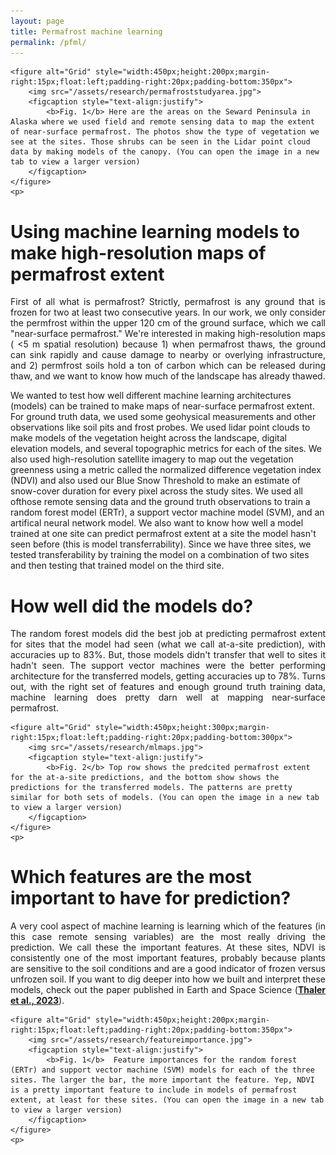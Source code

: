 ```yaml
---
layout: page
title: Permafrost machine learning
permalink: /pfml/
---
```

<html>
<head>
<style>
</style>
</head>
<body>

	<figure alt="Grid" style="width:450px;height:200px;margin-right:15px;float:left;padding-right:20px;padding-bottom:350px">
		<img src="/assets/research/permafroststudyarea.jpg">
		<figcaption style="text-align:justify">
			<b>Fig. 1</b> Here are the areas on the Seward Peninsula in Alaska where we used field and remote sensing data to map the extent of near-surface permafrost. The photos show the type of vegetation we see at the sites. Those shrubs can be seen in the Lidar point cloud data by making models of the canopy. (You can open the image in a new tab to view a larger version)
		</figcaption>			
	</figure>
	<p>
	
<h1><b>Using machine learning models to make high-resolution maps of permafrost extent</b></h1>
	<p style="text-align:justify">
First of all what is permafrost? Strictly, permafrost is any ground that is frozen for two at least two consecutive years. In our work, we only consider the permfrost within the upper 120 cm of the ground surface, which we call "near-surface permafrost." We're interested in making high-resolution maps ( <5 m spatial resolution) because 1) when permafrost thaws, the ground can sink rapidly and cause damage to nearby or overlying infrastructure, and 2) permfrost soils hold a ton of carbon which can be released during thaw, and we want to know how much of the landscape has already thawed. 
    </p>
    <p>
We wanted to test how well different machine learning architectures (models) can be trained to make maps of near-surface permafrost extent. For ground truth data, we used some geohysical measurements and other observations like soil pits and frost probes. We used lidar point clouds to make models of the vegetation height across the landscape, digital elevation models, and several topographic metrics for each of the sites. We also used high-resolution satellite imagery to map out the vegetation greenness using a metric called the normalized difference vegetation index (NDVI) and also used our Blue Snow Threshold to make an estimate of snow-cover duration for every pixel across the study sites. We used all ofthose remote sensing data and the ground truth observations to train a random forest model (ERTr), a support vector machine model (SVM), and an artifical neural network model. We also want to know how well a model trained at one site can predict permafrost extent at a site the model hasn't seen before (this is model transferrability). Since we have three sites, we tested transferability by training the model on a combination of two sites and then testing that trained model on the third site. 
    </p>
    <p>


<h1><b>How well did the models do?</b></h1>
	<p style="text-align:justify">
The random forest models did the best job at predicting permafrost extent for sites that the model had seen (what we call at-a-site prediction), with accuracies up to 83%. But, those models didn't transfer that well to sites it hadn't seen. The support vector machines were the better performing architecture for the transferred models, getting accuracies up to 78%. Turns out, with the right set of features and enough ground truth training data, machine learning does pretty darn well at mapping near-surface permafrost. 
	</p>
	
	
	<figure alt="Grid" style="width:450px;height:300px;margin-right:15px;float:left;padding-right:20px;padding-bottom:300px">
		<img src="/assets/research/mlmaps.jpg">
		<figcaption style="text-align:justify">
			<b>Fig. 2</b> Top row shows the predcited permafrost extent for the at-a-site predictions, and the bottom show shows the predictions for the transferred models. The patterns are pretty similar for both sets of models. (You can open the image in a new tab to view a larger version)
		</figcaption>			
	</figure>
	<p>

<h1><b>Which features are the most important to have for prediction?</b></h1>
	<p style="text-align:justify">
A very cool aspect of machine learning is learning which of the features (in this case remote sensing variables) are the most really driving the prediction. We call these the important features. At these sites, NDVI is consistently one of the most important features, probably because plants are sensitive to the soil conditions and are a good indicator of frozen versus unfrozen soil. If you want to dig deeper into how we built and interpret these models, check out the paper published in Earth and Space Science (<a href="https://agupubs.onlinelibrary.wiley.com/doi/full/10.1029/2023EA003015"><b>Thaler et al., 2023</b></a>).
	</p>


	<figure alt="Grid" style="width:450px;height:200px;margin-right:15px;float:left;padding-right:20px;padding-bottom:350px">
		<img src="/assets/research/featureimportance.jpg">
		<figcaption style="text-align:justify">
			<b>Fig. 1</b>  Feature importances for the random forest (ERTr) and support vector machine (SVM) models for each of the three sites. The larger the bar, the more important the feature. Yep, NDVI is a pretty important feature to include in models of permafrost extent, at least for these sites. (You can open the image in a new tab to view a larger version)
		</figcaption>			
	</figure>
	<p>

